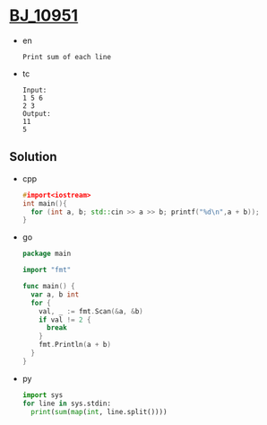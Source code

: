 # [BJ_10951](https://acmicpc.net/problem/10951)

* en

  ```en
  Print sum of each line
  ```

* tc

  ```tc
  Input:
  1 5 6
  2 3
  Output:
  11
  5
  ```

## Solution

* cpp

  ```cpp
  #import<iostream>
  int main(){
    for (int a, b; std::cin >> a >> b; printf("%d\n",a + b));
  }
  ```

* go

  ```go
  package main

  import "fmt"

  func main() {
    var a, b int
    for {
      val, _ := fmt.Scan(&a, &b)
      if val != 2 {
        break
      }
      fmt.Println(a + b)
    }
  }
  ```

* py

  ```py
  import sys
  for line in sys.stdin:
    print(sum(map(int, line.split())))
  ```

